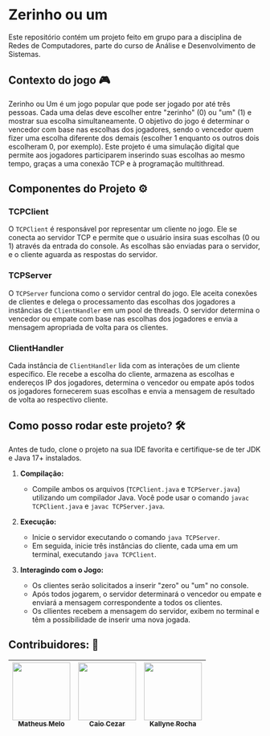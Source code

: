 # Zerinho ou um

Este repositório contém um projeto feito em grupo para a disciplina de Redes de Computadores, parte do curso de Análise e Desenvolvimento de Sistemas.

## Contexto do jogo 🎮
Zerinho ou Um é um jogo popular que pode ser jogado por até três pessoas. Cada uma delas deve escolher entre "zerinho" (0) ou "um" (1) e mostrar sua escolha simultaneamente. O objetivo do jogo é determinar o vencedor com base nas escolhas dos jogadores, sendo o vencedor quem fizer uma escolha diferente dos demais (escolher 1 enquanto os outros dois escolheram 0, por exemplo).
Este projeto é uma simulação digital que permite aos jogadores participarem inserindo suas escolhas ao mesmo tempo, graças a uma conexão TCP e à programação multithread.

## Componentes do Projeto ⚙️

### TCPClient

O `TCPClient` é responsável por representar um cliente no jogo. Ele se conecta ao servidor TCP e permite que o usuário insira suas escolhas (0 ou 1) através da entrada do console. As escolhas são enviadas para o servidor, e o cliente aguarda as respostas do servidor.

### TCPServer

O `TCPServer` funciona como o servidor central do jogo. Ele aceita conexões de clientes e delega o processamento das escolhas dos jogadores a instâncias de `ClientHandler` em um pool de threads. O servidor determina o vencedor ou empate com base nas escolhas dos jogadores e envia a mensagem apropriada de volta para os clientes.

### ClientHandler

Cada instância de `ClientHandler` lida com as interações de um cliente específico. Ele recebe a escolha do cliente, armazena as escolhas e endereços IP dos jogadores, determina o vencedor ou empate após todos os jogadores fornecerem suas escolhas e envia a mensagem de resultado de volta ao respectivo cliente.

## Como posso rodar este projeto? 🛠️

Antes de tudo, clone o projeto na sua IDE favorita e certifique-se de ter JDK e Java 17+ instalados.

1. **Compilação:**
   - Compile ambos os arquivos (`TCPClient.java` e `TCPServer.java`) utilizando um compilador Java. Você pode usar o comando `javac TCPClient.java` e `javac TCPServer.java`.

2. **Execução:**
   - Inicie o servidor executando o comando `java TCPServer`.
   - Em seguida, inicie três instâncias do cliente, cada uma em um terminal, executando `java TCPClient`.

3. **Interagindo com o Jogo:**
   - Os clientes serão solicitados a inserir "zero" ou "um" no console.
   - Após todos jogarem, o servidor determinará o vencedor ou empate e enviará a mensagem correspondente a todos os clientes.
   - Os cllientes recebem a mensagem do servidor, exibem no terminal e têm a possibilidade de inserir uma nova jogada.

## Contribuidores: 🤝


| [<img loading="lazy" src="https://avatars.githubusercontent.com/u/45037642?v=4" width=115><br><sub>Matheus Melo</sub>](https://github.com/Matheus1700) |  [<img loading="lazy" src="https://avatars.githubusercontent.com/u/35618372?v=4" width=115><br><sub>Caio Cezar</sub>](https://github.com/caiotuchi) |  [<img loading="lazy" src="https://avatars.githubusercontent.com/u/81446987?v=4" width=115><br><sub>Kallyne Rocha</sub>](https://github.com/kallynerocha) |
| :---: | :---: | :---: |

